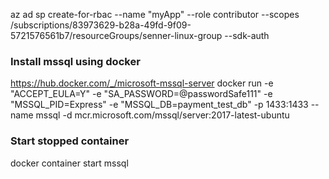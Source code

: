   az ad sp create-for-rbac --name "myApp" --role contributor --scopes /subscriptions/83973629-b28a-49fd-9f09-5721576561b7/resourceGroups/senner-linux-group --sdk-auth

   ### Install mssql using docker
https://hub.docker.com/_/microsoft-mssql-server
docker run -e "ACCEPT_EULA=Y" -e "SA_PASSWORD=@passwordSafe111" -e "MSSQL_PID=Express" -e "MSSQL_DB=payment_test_db" -p 1433:1433 --name mssql -d mcr.microsoft.com/mssql/server:2017-latest-ubuntu

### Start stopped container
docker container start mssql
